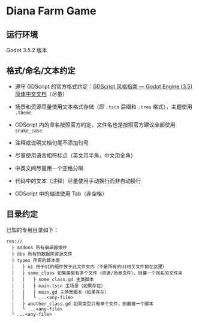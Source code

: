 # Diana Farm Game

## 运行环境

Godot 3.5.2 版本

## 格式/命名/文本约定

- 遵守 GDScript 的官方格式约定：[GDScript 风格指南 &mdash; Godot Engine (3.5) 简体中文文档](https://docs.godotengine.org/zh_CN/3.5/tutorials/scripting/gdscript/gdscript_styleguide.html)（尽量）

- 场景和资源尽量使用文本格式存储（即 `.tscn` 后缀和 `.tres` 格式），主题使用 `.theme`

- GDScript 内的命名按照官方约定，文件名也是按照官方建议全部使用 `snake_case`

- 注释或说明文档句尾不添加句号

- 尽量使用语言相符标点（英文用半角，中文用全角）

- 中英文间尽量用一个空格分隔

- 代码中的文本（注释）尽量使用手动换行而非自动换行

- GDScript 中的缩进使用 Tab（非空格）

## 目录约定

已知的专用目录如下：

```
res://
  ├ addons 所有编辑器插件
  ├ dbs 所有的数据库资源文件
  ├ types 所有的脚本类
  │   ├ ui 用于UI的组件放于此文件夹内（不是所有的UI相关文件都在这里）
  │   ├ some_class 如果类型有多个文件（资源/场景文件），则建一个同名的文件夹
  │   │   ├ some_class.gd 主类脚本
  │   │   ├ main.tscn 主场景（如果存在）
  │   │   ├ main.gd 主场景脚本（如果存在）
  │   │   └ ...<any-file>
  │   ├ another_class.gd 如果类型只有单个文件，则直接一个脚本
  │   └ ...<any-file>
  └ ...<any-file>
```
